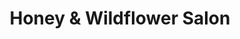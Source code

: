 ---
title: "Honey & Wildflower Salon"
url: /beulaville/honey-and-wildflower-salon/
shop: hairdresser
---